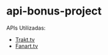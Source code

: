 # api-bonus-project

APIs Utilizadas:
  * [Trakt.tv](https://trakt.docs.apiary.io/)
  * [Fanart.tv](https://fanarttv.docs.apiary.io/)

